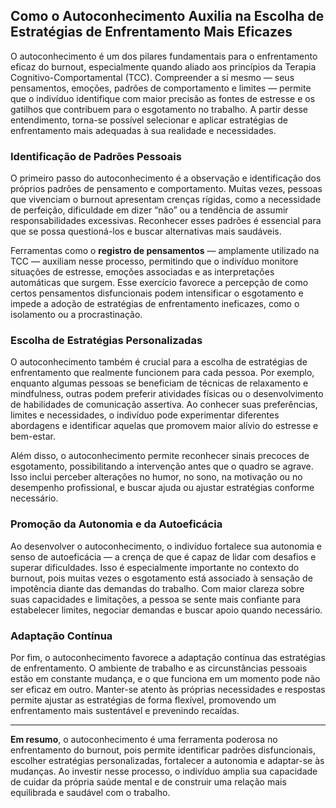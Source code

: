 ## Como o Autoconhecimento Auxilia na Escolha de Estratégias de Enfrentamento Mais Eficazes

O autoconhecimento é um dos pilares fundamentais para o enfrentamento eficaz do burnout, especialmente quando aliado aos princípios da Terapia Cognitivo-Comportamental (TCC). Compreender a si mesmo — seus pensamentos, emoções, padrões de comportamento e limites — permite que o indivíduo identifique com maior precisão as fontes de estresse e os gatilhos que contribuem para o esgotamento no trabalho. A partir desse entendimento, torna-se possível selecionar e aplicar estratégias de enfrentamento mais adequadas à sua realidade e necessidades.

### Identificação de Padrões Pessoais

O primeiro passo do autoconhecimento é a observação e identificação dos próprios padrões de pensamento e comportamento. Muitas vezes, pessoas que vivenciam o burnout apresentam crenças rígidas, como a necessidade de perfeição, dificuldade em dizer “não” ou a tendência de assumir responsabilidades excessivas. Reconhecer esses padrões é essencial para que se possa questioná-los e buscar alternativas mais saudáveis.

Ferramentas como o **registro de pensamentos** — amplamente utilizado na TCC — auxiliam nesse processo, permitindo que o indivíduo monitore situações de estresse, emoções associadas e as interpretações automáticas que surgem. Esse exercício favorece a percepção de como certos pensamentos disfuncionais podem intensificar o esgotamento e impede a adoção de estratégias de enfrentamento ineficazes, como o isolamento ou a procrastinação.

### Escolha de Estratégias Personalizadas

O autoconhecimento também é crucial para a escolha de estratégias de enfrentamento que realmente funcionem para cada pessoa. Por exemplo, enquanto algumas pessoas se beneficiam de técnicas de relaxamento e mindfulness, outras podem preferir atividades físicas ou o desenvolvimento de habilidades de comunicação assertiva. Ao conhecer suas preferências, limites e necessidades, o indivíduo pode experimentar diferentes abordagens e identificar aquelas que promovem maior alívio do estresse e bem-estar.

Além disso, o autoconhecimento permite reconhecer sinais precoces de esgotamento, possibilitando a intervenção antes que o quadro se agrave. Isso inclui perceber alterações no humor, no sono, na motivação ou no desempenho profissional, e buscar ajuda ou ajustar estratégias conforme necessário.

### Promoção da Autonomia e da Autoeficácia

Ao desenvolver o autoconhecimento, o indivíduo fortalece sua autonomia e senso de autoeficácia — a crença de que é capaz de lidar com desafios e superar dificuldades. Isso é especialmente importante no contexto do burnout, pois muitas vezes o esgotamento está associado à sensação de impotência diante das demandas do trabalho. Com maior clareza sobre suas capacidades e limitações, a pessoa se sente mais confiante para estabelecer limites, negociar demandas e buscar apoio quando necessário.

### Adaptação Contínua

Por fim, o autoconhecimento favorece a adaptação contínua das estratégias de enfrentamento. O ambiente de trabalho e as circunstâncias pessoais estão em constante mudança, e o que funciona em um momento pode não ser eficaz em outro. Manter-se atento às próprias necessidades e respostas permite ajustar as estratégias de forma flexível, promovendo um enfrentamento mais sustentável e prevenindo recaídas.

---

**Em resumo**, o autoconhecimento é uma ferramenta poderosa no enfrentamento do burnout, pois permite identificar padrões disfuncionais, escolher estratégias personalizadas, fortalecer a autonomia e adaptar-se às mudanças. Ao investir nesse processo, o indivíduo amplia sua capacidade de cuidar da própria saúde mental e de construir uma relação mais equilibrada e saudável com o trabalho.